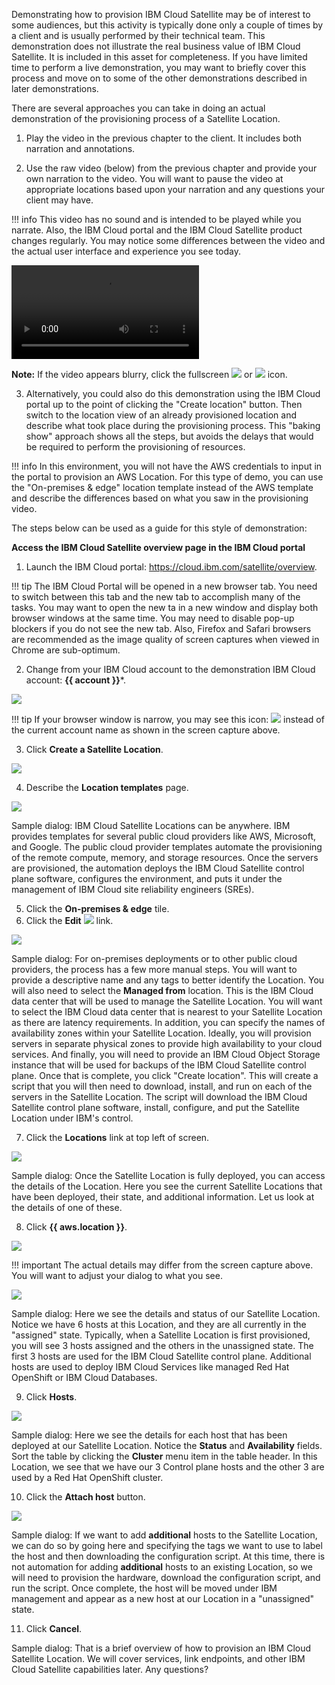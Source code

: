Demonstrating how to provision IBM Cloud Satellite may be of interest to some audiences, but this activity is typically done only a couple of times by a client and is usually performed by their technical team. This demonstration does not illustrate the real business value of IBM Cloud Satellite. It is included in this asset for completeness. If you have limited time to perform a live demonstration, you may want to briefly cover this process and move on to some of the other demonstrations described in later demonstrations.

There are several approaches you can take in doing an actual demonstration of the provisioning process of a Satellite Location.

1. Play the video in the previous chapter to the client. It includes both narration and annotations.

2. Use the raw video (below) from the previous chapter and provide your own narration to the video. You will want to pause the video at appropriate locations based upon your narration and any questions your client may have.

!!! info
    This video has no sound and is intended to be played while you narrate. Also, the IBM Cloud portal and the IBM Cloud Satellite product changes regularly. You may notice some differences between the video and the actual user interface and experience you see today.

![type:video](./_videos/IBMCloudSatellite-Seller-L3-ProvisionLocation-noAudioOrCallouts-Final.mp4)

**Note:** If the video appears blurry, click the fullscreen ![](_attachments/FullScreenVideo.png) or ![](_attachments/FullScreenVideo3.png) icon.

3. Alternatively, you could also do this demonstration using the IBM Cloud portal up to the point of clicking the "Create location" button. Then switch to the location view of an already provisioned location and describe what took place during the provisioning process. This "baking show" approach shows all the steps, but avoids the delays that would be required to perform the provisioning of resources.

!!! info
    In this environment, you will not have the AWS credentials to input in the portal to provision an AWS Location. For this type of demo, you can use the "On-premises & edge" location template instead of the AWS template and describe the differences based on what you saw in the provisioning video.

The steps below can be used as a guide for this style of demonstration:

**Access the IBM Cloud Satellite overview page in the IBM Cloud portal**

1. Launch the IBM Cloud portal: <a href="https://cloud.ibm.com/satellite/overview" target="_blank">https://cloud.ibm.com/satellite/overview</a>.

!!! tip
    The IBM Cloud Portal will be opened in a new browser tab. You need to switch between this tab and the new tab to accomplish many of the tasks. You may want to open the new ta in a new window and display both browser windows at the same time. You may need to disable pop-up blockers if you do not see the new tab. Also, Firefox and Safari browsers are recommended as the image quality of screen captures when viewed in Chrome are sub-optimum.

2. Change from your IBM Cloud account to the demonstration IBM Cloud account: **{{ account }}***.

![](_attachments/ChangeAccounts-2-a-gif.gif)

!!! tip
    If your browser window is narrow, you may see this icon: ![](_attachments/SwitchAccountsIcon.png) instead of the current account name as shown in the screen capture above.

3. Click **Create a Satellite Location**.

![](_attachments/SatelliteOverview.png)

4. Describe the **Location templates** page.

![](_attachments/LocationTemplates.png)

Sample dialog: IBM Cloud Satellite Locations can be anywhere. IBM provides templates for several public cloud providers like AWS, Microsoft, and Google. The public cloud provider templates automate the provisioning of the remote compute, memory, and storage resources. Once the servers are provisioned, the automation deploys the IBM Cloud Satellite control plane software, configures the environment, and puts it under the management of IBM Cloud site reliability engineers (SREs).

5. Click the **On-premises & edge** tile.
6. Click the **Edit** ![](_attachments/PencilIcon.png) link.

![](_attachments/OnPremTemplateEdit.png)

Sample dialog: For on-premises deployments or to other public cloud providers, the process has a few more manual steps. You will want to provide a descriptive name and any tags to better identify the Location. You will also need to select the **Managed from** location. This is the IBM Cloud data center that will be used to manage the Satellite Location. You will want to select the IBM Cloud data center that is nearest to your Satellite Location as there are latency requirements. In addition, you can specify the names of availability zones within your Satellite Location. Ideally, you will provision servers in separate physical zones to provide high availability to your cloud services. And finally, you will need to provide an IBM Cloud Object Storage instance that will be used for backups of the IBM Cloud Satellite control plane. Once that is complete, you click "Create location". This will create a script that you will then need to download, install, and run on each of the servers in the Satellite Location. The script will download the IBM Cloud Satellite control plane software, install, configure, and put the Satellite Location under IBM's control.

7. Click the **Locations** link at top left of screen.

![](_attachments/LocationsLink.png)

Sample dialog: Once the Satellite Location is fully deployed, you can access the details of the Location. Here you see the current Satellite Locations that have been deployed, their state, and additional information. Let us look at the details of one of these.

8. Click **{{ aws.location }}**.

![](_attachments/SatelliteLocations2.png)

!!! important
    The actual details may differ from the screen capture above. You will want to adjust your dialog to what you see.

![](_attachments/LocationOverview.png)

Sample dialog: Here we see the details and status of our Satellite Location. Notice we have 6 hosts at this Location, and they are all currently in the "assigned" state. Typically, when a Satellite Location is first provisioned, you will see 3 hosts assigned and the others in the unassigned state. The first 3 hosts are used for the IBM Cloud Satellite control plane. Additional hosts are used to deploy IBM Cloud Services like managed Red Hat OpenShift or IBM Cloud Databases.

9. Click **Hosts**.

![](_attachments/LocationHosts.png)

Sample dialog: Here we see the details for each host that has been deployed at our Satellite Location. Notice the **Status** and **Availability** fields. Sort the table by clicking the **Cluster** menu item in the table header. In this Location, we see that we have our 3 Control plane hosts and the other 3 are used by a Red Hat OpenShift cluster.

10. Click the **Attach host** button.

![](_attachments/LocationAttachHost.png)

Sample dialog: If we want to add **additional** hosts to the Satellite Location, we can do so by going here and specifying the tags we want to use to label the host and then downloading the configuration script. At this time, there is not automation for adding **additional** hosts to an existing Location, so we will need to provision the hardware, download the configuration script, and run the script. Once complete, the host will be moved under IBM management and appear as a new host at our Location in a "unassigned" state.

11. Click **Cancel**.

Sample dialog: That is a brief overview of how to provision an IBM Cloud Satellite Location. We will cover services, link endpoints, and other IBM Cloud Satellite capabilities later. Any questions?

